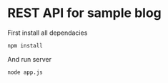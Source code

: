 REST API for sample blog
========

First install all dependacies
``` bash
npm install
```
And run server
``` bash
node app.js
```
